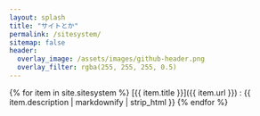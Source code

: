 ```yaml
---
layout: splash
title: "サイトとか"
permalink: /sitesystem/
sitemap: false
header:
  overlay_image: /assets/images/github-header.png
  overlay_filter: rgba(255, 255, 255, 0.5)
---
```


{% for item in site.sitesystem %}
  [{{ item.title }}]({{ item.url }})
  : {{ item.description | markdownify | strip_html }}
{% endfor %}